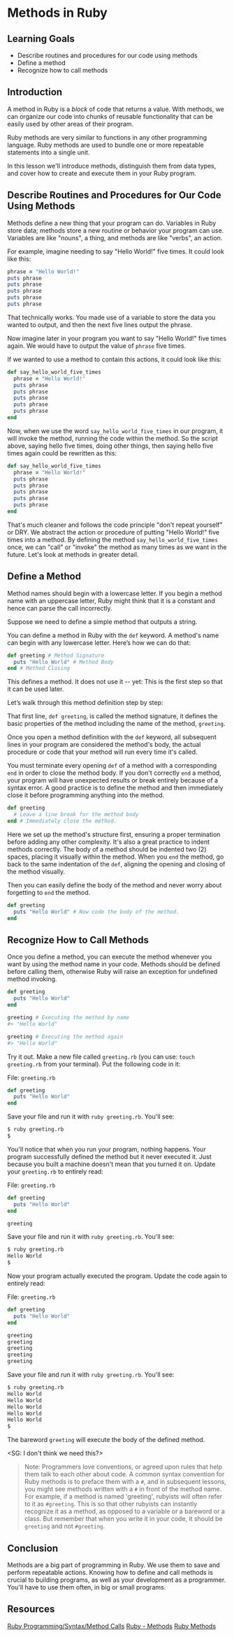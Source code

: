 # Methods in Ruby

## Learning Goals

- Describe routines and procedures for our code using methods
- Define a method
- Recognize how to call methods

## Introduction

A method in Ruby is a _block_ of code that returns a value. With methods, we can
organize our code into chunks of reusable functionality that can be easily used
by other areas of their program.

Ruby methods are very similar to functions in any other programming language.
Ruby methods are used to bundle one or more repeatable statements into a single
unit.

In this lesson we'll introduce methods, distinguish them from data types, and
cover how to create and execute them in your Ruby program.

## Describe Routines and Procedures for Our Code Using Methods

Methods define a new thing that your program can do. Variables in Ruby store
data; methods store a new routine or behavior your program can use. Variables
are like "nouns", a thing, and methods are like "verbs", an action.

For example, imagine needing to say "Hello World!" five times. It could look
like this:

```ruby
phrase = "Hello World!"
puts phrase
puts phrase
puts phrase
puts phrase
puts phrase
```

That technically works. You made use of a variable to store the data you wanted
to output, and then the next five lines output the phrase.

Now imagine later in your program you want to say "Hello World!" five times
again. We would have to output the value of `phrase` five times.

If we wanted to use a method to contain this actions, it could look like this:

```ruby
def say_hello_world_five_times
  phrase = "Hello World!"
  puts phrase
  puts phrase
  puts phrase
  puts phrase
  puts phrase
end
```

Now, when we use the word `say_hello_world_five_times` in our program, it
will invoke the method, running the code within the method. So the script above,
saying hello five times, doing other things, then saying hello five times again
could be rewritten as this:

```ruby
def say_hello_world_five_times
  phrase = "Hello World!"
  puts phrase
  puts phrase
  puts phrase
  puts phrase
  puts phrase
end
```

That's much cleaner and follows the code principle "don't repeat yourself" or
DRY. We abstract the action or procedure of putting "Hello World!" five times
into a method. By defining the method `say_hello_world_five_times` once, we can
"call" or "invoke" the method as many times as we want in the future. Let's look
at methods in greater detail.

## Define a Method

Method names should begin with a lowercase letter. If you begin a method name
with an uppercase letter, Ruby might think that it is a constant and hence can
parse the call incorrectly.

Suppose we need to define a simple method that outputs a string.

You can define a method in Ruby with the `def` keyword. A method's name can
begin with any lowercase letter. Here’s how we can do that:

```ruby
def greeting # Method Signature
  puts "Hello World" # Method Body
end # Method Closing
```

This defines a method. It does not use it -- yet: This is the first step so that
it can be used later.

Let’s walk through this method definition step by step:

That first line, `def greeting`, is called the method signature, it defines the
basic properties of the method including the name of the method, `greeting`.

Once you open a method definition with the `def` keyword, all subsequent lines
in your program are considered the method's body, the actual procedure or code
that your method will run every time it's called.

You must terminate every opening `def` of a method with a corresponding `end` in
order to close the method body. If you don't correctly `end` a method, your
program will have unexpected results or break entirely because of a syntax
error. A good practice is to define the method and then immediately close it
before programming anything into the method.

```ruby
def greeting
  # Leave a line break for the method body
end # Immediately close the method.
```

Here we set up the method's structure first, ensuring a proper termination
before adding any other complexity. It's also a great practice to indent methods
correctly. The body of a method should be indented two (2) spaces, placing it
visually within the method. When you `end` the method, go back to the same
indentation of the `def`, aligning the opening and closing of the method
visually.

Then you can easily define the body of the method and never worry about
forgetting to `end` the method.

```ruby
def greeting
  puts "Hello World" # Now code the body of the method.
end
```

## Recognize How to Call Methods

Once you define a method, you can execute the method whenever you want by using
the method name in your code. Methods should be defined before calling them,
otherwise Ruby will raise an exception for undefined method invoking.

```ruby
def greeting
  puts "Hello World"
end

greeting # Executing the method by name
#> "Hello World"

greeting # Executing the method again
#> "Hello World"
```

Try it out. Make a new file called `greeting.rb` (you can use: `touch
greeting.rb` from your terminal). Put the following code in it:

File: `greeting.rb`

```ruby
def greeting
  puts "Hello World"
end
```

Save your file and run it with `ruby greeting.rb`. You'll see:

```bash
$ ruby greeting.rb
$
```

You'll notice that when you run your program, nothing happens. Your program
successfully defined the method but it never executed it. Just because you built
a machine doesn't mean that you turned it on. Update your `greeting.rb` to
entirely read:

File: `greeting.rb`

```ruby
def greeting
  puts "Hello World"
end

greeting
```

Save your file and run it with `ruby greeting.rb`. You'll see:

```bash
$ ruby greeting.rb
Hello World
$
```

Now your program actually executed the program. Update the code again to
entirely read:

File: `greeting.rb`

```ruby
def greeting
  puts "Hello World"
end

greeting
greeting
greeting
greeting
greeting
```

Save your file and run it with `ruby greeting.rb`. You'll see:

```bash
$ ruby greeting.rb
Hello World
Hello World
Hello World
Hello World
Hello World
$
```

The bareword `greeting` will execute the body of the defined method.

<SG: I don't think we need this?>
> Note: Programmers love conventions, or agreed upon rules that help them talk
> to each other about code. A common syntax convention for Ruby methods is to
> preface them with a `#`, and in subsequent lessons, you might see methods
> written with a `#` in front of the method name. For example, if a method is
> named 'greeting', rubyists will often refer to it as `#greeting`. This is so
> that other rubyists can instantly recognize it as a method, as opposed to a
> variable or a bareword or a class.  But remember that when you write it in
> your code, it should be `greeting` and not `#greeting`.

## Conclusion

Methods are a big part of programming in Ruby. We use them to save and perform
repeatable actions. Knowing how to define and call methods is crucial to
building programs, as well as your development as a programmer. You'll have to
use them often, in big or small programs.

## Resources
[Ruby Programming/Syntax/Method Calls](https://en.wikibooks.org/wiki/Ruby_Programming/Syntax/Method_Calls)
[Ruby - Methods](https://www.tutorialspoint.com/ruby/ruby_methods.htm)
[Ruby Methods](https://www.w3resource.com/ruby/ruby-methods.php)